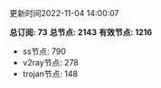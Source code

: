 更新时间2022-11-04 14:00:07

**总订阅: 73**
**总节点: 2143**
**有效节点: 1216**
- ss节点: 790
- v2ray节点: 278
- trojan节点: 148
